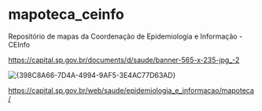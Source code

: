# mapoteca_ceinfo
Repositório de mapas da Coordenação de Epidemiologia e Informação - CEInfo


https://capital.sp.gov.br/documents/d/saude/banner-565-x-235-jpg_-2



![{398C8A66-7D4A-4994-9AF5-3E4AC77D63AD}](https://github.com/user-attachments/assets/60df8c70-d9fc-4e8e-bce5-6abde2ce1b32)












https://capital.sp.gov.br/web/saude/epidemiologia_e_informacao/mapoteca/



